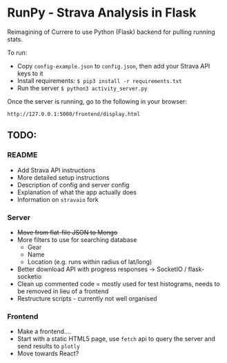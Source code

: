 # RunPy -  Strava Analysis in Flask

Reimagining of Currere to use Python (Flask) backend for pulling running stats.

To run:

  * Copy `config-example.json` to `config.json`, then add your Strava API keys to it
  * Install requirements: `$ pip3 install -r requirements.txt`
  * Run the server `$ python3 activity_server.py`

Once the server is running, go to the following in your browser:

    http://127.0.0.1:5000/frontend/display.html

## TODO:
### README
 * Add Strava API instructions
 * More detailed setup instructions
 * Description of config and server config
 * Explanation of what the app actually does
 * Information on `stravaio` fork

### Server
 * ~~Move from flat-file JSON to Mongo~~
 * More filters to use for searching database
   * Gear
   * Name
   * Location (e.g. runs within radius of lat/long)
 * Better download API with progress responses -> SocketIO / flask-socketio
 * Clean up commented code = mostly used for test histograms, needs to be removed in lieu of a frontend
 * Restructure scripts - currently not well organised

### Frontend
 * Make a frontend....
 * Start with a static HTML5 page, use `fetch` api to query the server and send results to `plotly`
 * Move towards React?
